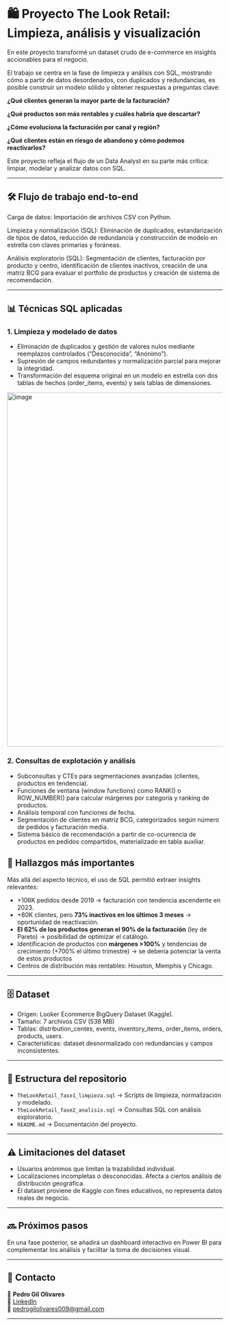 # 🛍️ Proyecto The Look Retail: Limpieza, análisis y visualización
En este proyecto transformé un dataset crudo de e-commerce en insights accionables para el negocio.

El trabajo se centra en la fase de limpieza y análisis con SQL, mostrando cómo a partir de datos desordenados, con duplicados y redundancias, es posible construir un modelo sólido y obtener respuestas a preguntas clave:

**¿Qué clientes generan la mayor parte de la facturación?**

**¿Qué productos son más rentables y cuáles habría que descartar?**

**¿Cómo evoluciona la facturación por canal y región?**

**¿Qué clientes están en riesgo de abandono y cómo podemos reactivarlos?**

Este proyecto refleja el flujo de un Data Analyst en su parte más crítica: limpiar, modelar y analizar datos con SQL.

---

## 🛠️ Flujo de trabajo end-to-end

Carga de datos: Importación de archivos CSV con Python.

Limpieza y normalización (SQL): Eliminación de duplicados, estandarización de tipos de datos, reducción de redundancia y construcción de modelo en estrella con claves primarias y foráneas.

Análisis exploratorio (SQL): Segmentación de clientes, facturación por producto y centro, identificación de clientes inactivos, creación de una matriz BCG para evaluar el portfolio de productos y creación de sistema de recomendación.

---

## 📊 Técnicas SQL aplicadas

### 1. Limpieza y modelado de datos

   - Eliminación de duplicados y gestión de valores nulos mediante reemplazos controlados (“Desconocida”, “Anónimo”).
   - Supresión de campos redundantes y normalización parcial para mejorar la integridad.
   - Transformación del esquema original en un modelo en estrella con dos tablas de hechos (order_items, events) y seis tablas de dimensiones.

<img width="872" height="827" alt="image" src="https://github.com/user-attachments/assets/8c7830f2-b580-4a9b-898e-3059b581874d" />

### 2. Consultas de explotación y análisis

   - Subconsultas y CTEs para segmentaciones avanzadas (clientes, productos en tendencia).
   - Funciones de ventana (window functions) como RANK() o ROW_NUMBER() para calcular márgenes por categoría y ranking de productos.
   - Análisis temporal con funciones de fecha.
   - Segmentación de clientes en matriz BCG, categorizados según número de pedidos y facturación media.
   - Sistema básico de recomendación a partir de co-ocurrencia de productos en pedidos compartidos, materializado en tabla auxiliar.

## 🚀 Hallazgos más importantes
Más allá del aspecto técnico, el uso de SQL permitió extraer insights relevantes:

   - +106K pedidos desde 2019 → facturación con tendencia ascendente en 2023.
   - +80K clientes, pero **73% inactivos en los últimos 3 meses** → oportunidad de reactivación.
   - **El 62% de los productos generan el 90% de la facturación** (ley de Pareto) → posibilidad de optimizar el catálogo.
   - Identificación de productos con **márgenes >100%** y tendencias de crecimiento (+700% el último trimestre) → se debería potenciar la venta de estos productos
   - Centros de distribución más rentables: Houston, Memphis y Chicago.

---

## 🗄️ Dataset
- Origen: Looker Ecommerce BigQuery Dataset (Kaggle).
- Tamaño: 7 archivos CSV (538 MB)
- Tablas: distribution_centes, events, inventory_items, order_items, orders, products, users.
- Características: dataset desnormalizado con redundancias y campos inconsistentes.  

---

## 📂 Estructura del repositorio
- `TheLookRetail_fase1_limpieza.sql` → Scripts de limpieza, normalización y modelado.
- `TheLookRetail_fase2_analisis.sql` → Consultas SQL con análisis exploratorio.
- `README.md` → Documentación del proyecto.

---

## ⚠️ Limitaciones del dataset

- Usuarios anónimos que limitan la trazabilidad individual.
- Localizaciones incompletas o desconocidas. Afecta a ciertos análisis de distribución geográfica.
- El dataset proviene de Kaggle con fines educativos, no representa datos reales de negocio.

---

## 🔜 Próximos pasos

En una fase posterior, se añadirá un dashboard interactivo en Power BI para complementar los análisis y facilitar la toma de decisiones visual.

---

## 🤝 Contacto
👤 **Pedro Gil Olivares**  
🔗 [LinkedIn](www.linkedin.com/in/pedro-gil-olivares-485517216)  
📧 pedrogilolivares009@gmail.com  

---

